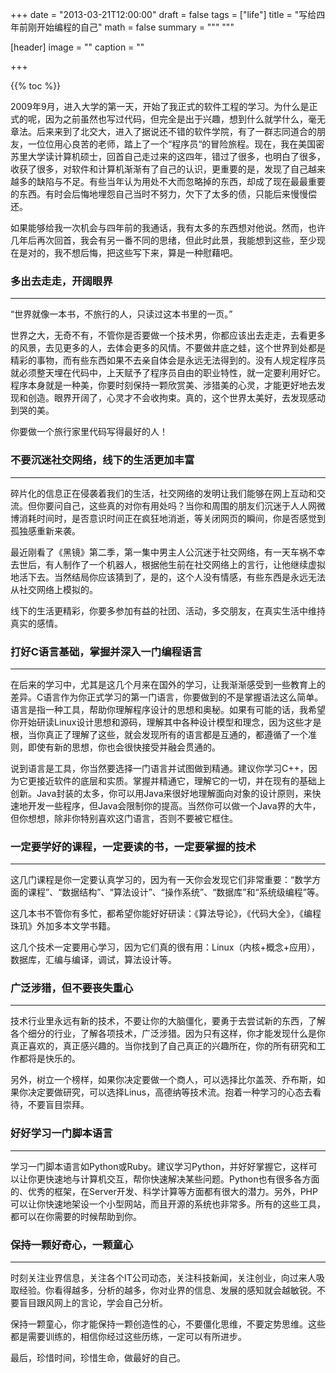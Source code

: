 +++
date = "2013-03-21T12:00:00"
draft = false
tags = ["life"]
title = "写给四年前刚开始编程的自己"
math = false
summary = """ """

[header]
image = ""
caption = ""

+++

{{% toc %}}


2009年9月，进入大学的第一天，开始了我正式的软件工程的学习。为什么是正式的呢，因为之前虽然也写过代码，但完全是出于兴趣，想到什么就学什么，毫无章法。后来来到了北交大，进入了据说还不错的软件学院，有了一群志同道合的朋友，一位位用心良苦的老师，踏上了一个“程序员“的冒险旅程。现在，我在美国密苏里大学读计算机硕士，回首自己走过来的这四年，错过了很多，也明白了很多，收获了很多，对软件和计算机渐渐有了自己的认识，更重要的是，发现了自己越来越多的缺陷与不足。有些当年认为用处不大而忽略掉的东西，却成了现在最最重要的东西。有时会后悔地埋怨自己当时不努力，欠下了太多的债，只能后来慢慢偿还。

如果能够给我一次机会与四年前的我通话，我有太多的东西想对他说。然而，也许几年后再次回首，我会有另一番不同的思绪，但此时此景，我能想到这些，至少现在是对的，我不想后悔，把这些写下来，算是一种慰藉吧。

### 多出去走走，开阔眼界
---

“世界就像一本书，不旅行的人，只读过这本书里的一页。”

世界之大，无奇不有，不管你是否要做一个技术男，你都应该出去走走，去看更多的风景，去见更多的人，去体会更多的风情。不要做井底之蛙，这个世界到处都是精彩的事物，而有些东西如果不去亲自体会是永远无法得到的。没有人规定程序员就必须整天埋在代码中，上天赋予了程序员自由的职业特性，就一定要利用好它。程序本身就是一种美，你要时刻保持一颗欣赏美、涉猎美的心灵，才能更好地去发现和创造。眼界开阔了，心灵才不会收拘束。真的，这个世界太美好，去发现感动到哭的美。

你要做一个旅行家里代码写得最好的人！

### 不要沉迷社交网络，线下的生活更加丰富
---

碎片化的信息正在侵袭着我们的生活，社交网络的发明让我们能够在网上互动和交流。但你要问自己，这些真的对你有用处吗？当你和周围的朋友们沉迷于人人网微博消耗时间时，是否意识时间正在疯狂地消逝，等关闭网页的瞬间，你是否感觉到孤独感重新来袭。

最近刚看了《黑镜》第二季，第一集中男主人公沉迷于社交网络，有一天车祸不幸去世后，有人制作了一个机器人，根据他生前在社交网络上的言行，让他继续虚拟地活下去。当然结局你应该猜到了，是的，这个人没有情感，有些东西是永远无法从社交网络上模拟的。

线下的生活更精彩，你要多参加有益的社团、活动，多交朋友，在真实生活中维持真实的感情。

### 打好C语言基础，掌握并深入一门编程语言
---

在后来的学习中，尤其是这几个月来在国外的学习，让我渐渐感受到一些教育上的差异。C语言作为你正式学习的第一门语言，你要做到的不是掌握语法这么简单。语言是指一种工具，帮助你理解程序设计的思想和奥秘。如果有可能的话，我希望你开始研读Linux设计思想和源码，理解其中各种设计模型和理念，因为这些才是根，当你真正了理解了这些，就会发现所有的语言都是互通的，都遵循了一个准则，即使有新的思想，你也会很快接受并融会贯通的。

说到语言是工具，你当然要选择一门语言并试图做到精通。建议你学习C++，因为它更接近软件的底层和实质。掌握并精通它，理解它的一切，并在现有的基础上创新。Java封装的太多，你可以用Java来很好地理解面向对象的设计原则，来快速地开发一些程序，但Java会限制你的提高。当然你可以做一个Java界的大牛，但你想想，除非你特别喜欢这门语言，否则不要被它框住。

### 一定要学好的课程，一定要读的书，一定要掌握的技术
---

这几门课程是你一定要认真学习的，因为有一天你会发现它们非常重要：“数学方面的课程”、“数据结构”、“算法设计”、“操作系统”、“数据库”和“系统级编程”等。

这几本书不管你有多忙，都希望你能好好研读：《算法导论》，《代码大全》，《编程珠玑》外加多本文学书籍。

这几个技术一定要用心学习，因为它们真的很有用：Linux（内核+概念+应用），数据库，汇编与编译，调试，算法设计等。

### 广泛涉猎，但不要丧失重心
---

技术行业里永远有新的技术，不要让你的大脑僵化，要勇于去尝试新的东西，了解各个细分的行业，了解各项技术，广泛涉猎。因为只有这样，你才能发现什么是你真正喜欢的，真正感兴趣的。当你找到了自己真正的兴趣所在，你的所有研究和工作都将是快乐的。

另外，树立一个榜样，如果你决定要做一个商人，可以选择比尔盖茨、乔布斯，如果你决定要做研究，可以选择Linus，高德纳等技术流。抱着一种学习的心态去看待，不要盲目崇拜。

### 好好学习一门脚本语言
---

学习一门脚本语言如Python或Ruby。建议学习Python，并好好掌握它，这样可以让你更快速地与计算机交互，帮你快速解决某些问题。Python也有很多各方面的、优秀的框架，在Server开发、科学计算等方面都有很大的潜力。另外，PHP可以让你快速地架设一个小型网站，而且开源的系统也非常多。所有的这些工具，都可以在你需要的时候帮助到你。

### 保持一颗好奇心，一颗童心
---

时刻关注业界信息，关注各个IT公司动态，关注科技新闻，关注创业，向过来人吸取经验。你看得越多，分析的越多，你对业界的信息、发展的感知就会越敏锐。不要盲目跟风网上的言论，学会自己分析。

保持一颗童心，你才能保持一颗创造性的心，不要僵化思维，不要定势思维。这些都是需要训练的，相信你经过这些历练，一定可以有所进步。

最后，珍惜时间，珍惜生命，做最好的自己。